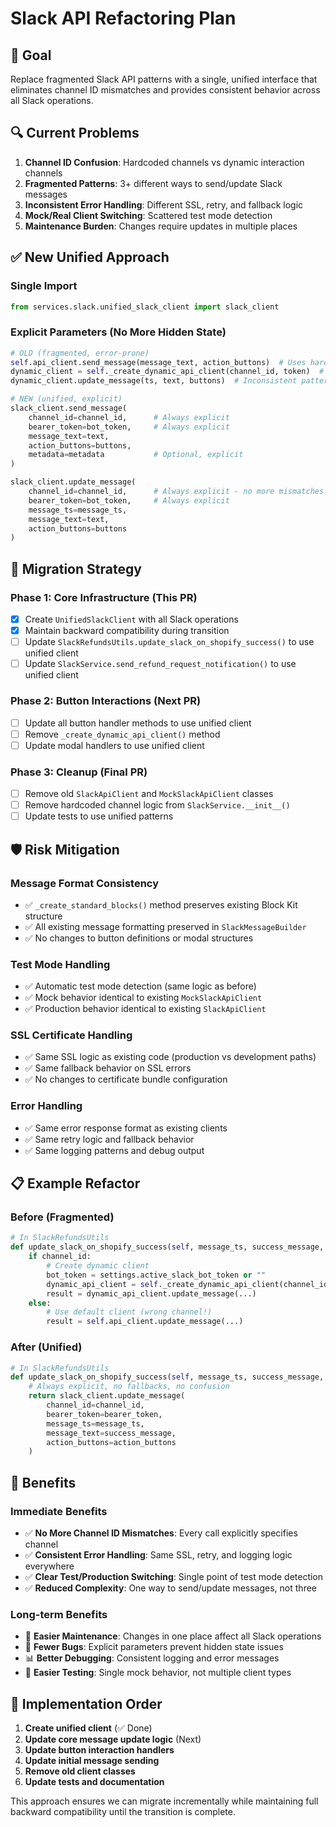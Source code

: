 # Slack API Refactoring Plan

## 🎯 Goal
Replace fragmented Slack API patterns with a single, unified interface that eliminates channel ID mismatches and provides consistent behavior across all Slack operations.

## 🔍 Current Problems
1. **Channel ID Confusion**: Hardcoded channels vs dynamic interaction channels
2. **Fragmented Patterns**: 3+ different ways to send/update Slack messages
3. **Inconsistent Error Handling**: Different SSL, retry, and fallback logic
4. **Mock/Real Client Switching**: Scattered test mode detection
5. **Maintenance Burden**: Changes require updates in multiple places

## ✅ New Unified Approach

### Single Import
```python
from services.slack.unified_slack_client import slack_client
```

### Explicit Parameters (No More Hidden State)
```python
# OLD (fragmented, error-prone)
self.api_client.send_message(message_text, action_buttons)  # Uses hardcoded channel
dynamic_client = self._create_dynamic_api_client(channel_id, token)  # Ad-hoc creation
dynamic_client.update_message(ts, text, buttons)  # Inconsistent patterns

# NEW (unified, explicit)
slack_client.send_message(
    channel_id=channel_id,      # Always explicit
    bearer_token=bot_token,     # Always explicit
    message_text=text,
    action_buttons=buttons,
    metadata=metadata           # Optional, explicit
)

slack_client.update_message(
    channel_id=channel_id,      # Always explicit - no more mismatches!
    bearer_token=bot_token,     # Always explicit
    message_ts=message_ts,
    message_text=text,
    action_buttons=buttons
)
```

## 🔄 Migration Strategy

### Phase 1: Core Infrastructure (This PR)
- [x] Create `UnifiedSlackClient` with all Slack operations
- [x] Maintain backward compatibility during transition
- [ ] Update `SlackRefundsUtils.update_slack_on_shopify_success()` to use unified client
- [ ] Update `SlackService.send_refund_request_notification()` to use unified client

### Phase 2: Button Interactions (Next PR)
- [ ] Update all button handler methods to use unified client
- [ ] Remove `_create_dynamic_api_client()` method
- [ ] Update modal handlers to use unified client

### Phase 3: Cleanup (Final PR)
- [ ] Remove old `SlackApiClient` and `MockSlackApiClient` classes
- [ ] Remove hardcoded channel logic from `SlackService.__init__()`
- [ ] Update tests to use unified patterns

## 🛡️ Risk Mitigation

### Message Format Consistency
- ✅ `_create_standard_blocks()` method preserves existing Block Kit structure
- ✅ All existing message formatting preserved in `SlackMessageBuilder`
- ✅ No changes to button definitions or modal structures

### Test Mode Handling
- ✅ Automatic test mode detection (same logic as before)
- ✅ Mock behavior identical to existing `MockSlackApiClient`
- ✅ Production behavior identical to existing `SlackApiClient`

### SSL Certificate Handling
- ✅ Same SSL logic as existing code (production vs development paths)
- ✅ Same fallback behavior on SSL errors
- ✅ No changes to certificate bundle configuration

### Error Handling
- ✅ Same error response format as existing clients
- ✅ Same retry logic and fallback behavior
- ✅ Same logging patterns and debug output

## 📋 Example Refactor

### Before (Fragmented)
```python
# In SlackRefundsUtils
def update_slack_on_shopify_success(self, message_ts, success_message, action_buttons, channel_id=None):
    if channel_id:
        # Create dynamic client
        bot_token = settings.active_slack_bot_token or ""
        dynamic_api_client = self._create_dynamic_api_client(channel_id, bot_token)
        result = dynamic_api_client.update_message(...)
    else:
        # Use default client (wrong channel!)
        result = self.api_client.update_message(...)
```

### After (Unified)
```python
# In SlackRefundsUtils
def update_slack_on_shopify_success(self, message_ts, success_message, action_buttons, channel_id, bearer_token):
    # Always explicit, no fallbacks, no confusion
    return slack_client.update_message(
        channel_id=channel_id,
        bearer_token=bearer_token,
        message_ts=message_ts,
        message_text=success_message,
        action_buttons=action_buttons
    )
```

## 🎯 Benefits

### Immediate Benefits
- ✅ **No More Channel ID Mismatches**: Every call explicitly specifies channel
- ✅ **Consistent Error Handling**: Same SSL, retry, and logging logic everywhere
- ✅ **Clear Test/Production Switching**: Single point of test mode detection
- ✅ **Reduced Complexity**: One way to send/update messages, not three

### Long-term Benefits
- 🔧 **Easier Maintenance**: Changes in one place affect all Slack operations
- 🐛 **Fewer Bugs**: Explicit parameters prevent hidden state issues
- 📊 **Better Debugging**: Consistent logging and error messages
- 🧪 **Easier Testing**: Single mock behavior, not multiple client types

## 🚀 Implementation Order

1. **Create unified client** (✅ Done)
2. **Update core message update logic** (Next)
3. **Update button interaction handlers**
4. **Update initial message sending**
5. **Remove old client classes**
6. **Update tests and documentation**

This approach ensures we can migrate incrementally while maintaining full backward compatibility until the transition is complete.
